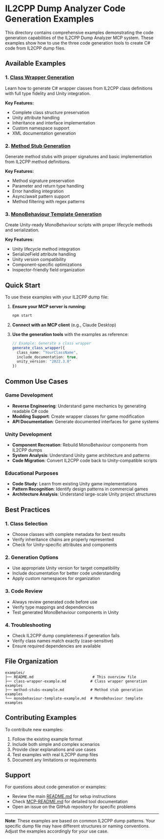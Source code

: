 # IL2CPP Dump Analyzer Code Generation Examples

This directory contains comprehensive examples demonstrating the code generation capabilities of the IL2CPP Dump Analyzer MCP system. These examples show how to use the three code generation tools to create C# code from IL2CPP dump files.

## Available Examples

### 1. [Class Wrapper Generation](class-wrapper-example.md)
Learn how to generate C# wrapper classes from IL2CPP class definitions with full type fidelity and Unity integration.

**Key Features:**
- Complete class structure preservation
- Unity attribute handling
- Inheritance and interface implementation
- Custom namespace support
- XML documentation generation

### 2. [Method Stub Generation](method-stubs-example.md)
Generate method stubs with proper signatures and basic implementation from IL2CPP method definitions.

**Key Features:**
- Method signature preservation
- Parameter and return type handling
- Error handling integration
- Async/await pattern support
- Method filtering with regex patterns

### 3. [MonoBehaviour Template Generation](monobehaviour-template-example.md)
Create Unity-ready MonoBehaviour scripts with proper lifecycle methods and serialization.

**Key Features:**
- Unity lifecycle method integration
- SerializeField attribute handling
- Unity version compatibility
- Component-specific optimizations
- Inspector-friendly field organization

## Quick Start

To use these examples with your IL2CPP dump file:

1. **Ensure your MCP server is running:**
   ```bash
   npm start
   ```

2. **Connect with an MCP client** (e.g., Claude Desktop)

3. **Use the generation tools** with the examples as reference:
   ```typescript
   // Example: Generate a class wrapper
   generate_class_wrapper({
     class_name: "YourClassName",
     include_documentation: true,
     unity_version: "2022.3.0"
   })
   ```

## Common Use Cases

### Game Development
- **Reverse Engineering**: Understand game mechanics by generating readable C# code
- **Modding Support**: Create wrapper classes for game modification
- **API Documentation**: Generate documented interfaces for game systems

### Unity Development
- **Component Recreation**: Rebuild MonoBehaviour components from IL2CPP dumps
- **System Analysis**: Understand Unity game architecture and patterns
- **Code Migration**: Convert IL2CPP code back to Unity-compatible scripts

### Educational Purposes
- **Code Study**: Learn from existing Unity game implementations
- **Pattern Recognition**: Identify design patterns in commercial games
- **Architecture Analysis**: Understand large-scale Unity project structures

## Best Practices

### 1. Class Selection
- Choose classes with complete metadata for best results
- Verify inheritance chains are properly represented
- Check for Unity-specific attributes and components

### 2. Generation Options
- Use appropriate Unity version for target compatibility
- Include documentation for better code understanding
- Apply custom namespaces for organization

### 3. Code Review
- Always review generated code before use
- Verify type mappings and dependencies
- Test generated MonoBehaviour components in Unity

### 4. Troubleshooting
- Check IL2CPP dump completeness if generation fails
- Verify class names match exactly (case-sensitive)
- Ensure required dependencies are available

## File Organization

```
examples/
├── README.md                           # This overview file
├── class-wrapper-example.md           # Class wrapper generation examples
├── method-stubs-example.md            # Method stub generation examples
└── monobehaviour-template-example.md  # MonoBehaviour template examples
```

## Contributing Examples

To contribute new examples:

1. Follow the existing example format
2. Include both simple and complex scenarios
3. Provide clear explanations and use cases
4. Test examples with real IL2CPP dump files
5. Document any limitations or requirements

## Support

For questions about code generation or examples:
- Review the main [README.md](../README.md) for setup instructions
- Check [MCP-README.md](../MCP-README.md) for detailed tool documentation
- Open an issue on the GitHub repository for specific problems

---

**Note**: These examples are based on common IL2CPP dump patterns. Your specific dump file may have different structures or naming conventions. Adjust the examples accordingly for your use case.
